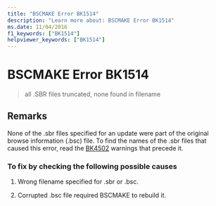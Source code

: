 ```yaml
---
title: "BSCMAKE Error BK1514"
description: "Learn more about: BSCMAKE Error BK1514"
ms.date: 11/04/2016
f1_keywords: ["BK1514"]
helpviewer_keywords: ["BK1514"]
---
```

# BSCMAKE Error BK1514

> all .SBR files truncated, none found in filename

## Remarks

None of the .sbr files specified for an update were part of the original browse information (.bsc) file. To find the names of the .sbr files that caused this error, read the [BK4502](../../error-messages/tool-errors/bscmake-warning-bk4502.md) warnings that precede it.

### To fix by checking the following possible causes

1. Wrong filename specified for .sbr or .bsc.

1. Corrupted .bsc file required BSCMAKE to rebuild it.
